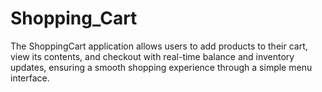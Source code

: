 # Shopping_Cart
The ShoppingCart application allows users to add products to their cart, view its contents, and checkout with real-time balance and inventory updates, ensuring a smooth shopping experience through a simple menu interface.
